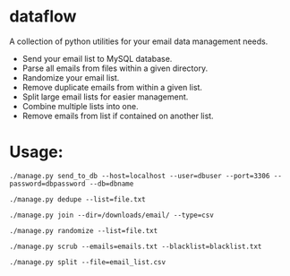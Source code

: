 # dataflow
A collection of python utilities for your email data management needs.

- Send your email list to MySQL database.
- Parse all emails from files within a given directory.
- Randomize your email list.
- Remove duplicate emails from within a given list.
- Split large email lists for easier management.
- Combine multiple lists into one.
- Remove emails from list if contained on another list.

# Usage:
`./manage.py send_to_db --host=localhost --user=dbuser --port=3306
--password=dbpassword --db=dbname`

`./manage.py dedupe --list=file.txt`

`./manage.py join --dir=/downloads/email/ --type=csv`

`./manage.py randomize --list=file.txt`

`./manage.py scrub --emails=emails.txt --blacklist=blacklist.txt`

`./manage.py split --file=email_list.csv`
